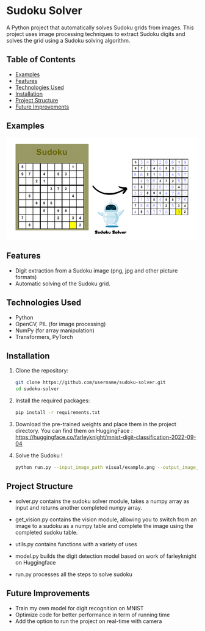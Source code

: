 # Sudoku Solver

A Python project that automatically solves Sudoku grids from images. This project uses image processing techniques to extract Sudoku digits and solves the grid using a Sudoku solving algorithm.

## Table of Contents
- [Examples](#examples)
- [Features](#features)
- [Technologies Used](#technologies-used)
- [Installation](#installation)
- [Project Structure](#project-structure)
- [Future Improvements](#future-improvements)

## Examples
<div style="display: flex; justify-content: space-between;"> <img src="visual\Sudoku_Solver.png" alt="Illustration" width="100%" /> </div>

## Features

- Digit extraction from a Sudoku image (png, jpg and other picture formats)
- Automatic solving of the Sudoku grid.

## Technologies Used

- Python
- OpenCV, PIL (for image processing)
- NumPy (for array manipulation)
- Transformers, PyTorch

## Installation

1. Clone the repository:
   ```bash
   git clone https://github.com/username/sudoku-solver.git
   cd sudoku-solver

2. Install the required packages:

    ```bash
    pip install -r requirements.txt

3. Download the pre-trained weights and place them in the project directory. You can find them on HuggingFace :
https://huggingface.co/farleyknight/mnist-digit-classification-2022-09-04


4. Solve the Sudoku !
    ```bash
    python run.py --input_image_path visual/example.png --output_image_path visual/result.png

## Project Structure
- solver.py
contains the sudoku solver module, takes a numpy array as input and returns another completed numpy array.

- get_vision.py
contains the vision module, allowing you to switch from an image to a sudoku as a numpy table and complete the image using the completed sudoku table. 

- utils.py
contains functions with a variety of uses

- model.py
builds the digit detection model based on work of farleyknight on Huggingface

- run.py
processes all the steps to solve sudoku

## Future Improvements

- Train my own model for digit recognition on MNIST
- Optimize code for better performance in term of running time
- Add the option to run the project on real-time with camera

